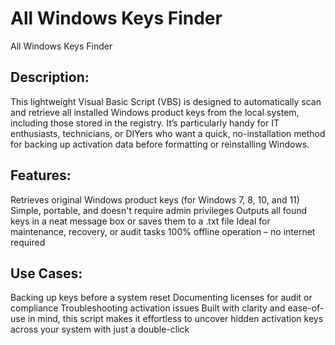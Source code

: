# All Windows Keys Finder
All Windows Keys Finder

## Description:
This lightweight Visual Basic Script (VBS) is designed to automatically scan and retrieve all installed Windows product keys from the local system, including those stored in the registry. It’s particularly handy for IT enthusiasts, technicians, or DIYers who want a quick, no-installation method for backing up activation data before formatting or reinstalling Windows.

## Features:

Retrieves original Windows product keys (for Windows 7, 8, 10, and 11)
Simple, portable, and doesn't require admin privileges
Outputs all found keys in a neat message box or saves them to a .txt file
Ideal for maintenance, recovery, or audit tasks
100% offline operation – no internet required
## Use Cases:

️Backing up keys before a system reset
Documenting licenses for audit or compliance
Troubleshooting activation issues
Built with clarity and ease-of-use in mind, this script makes it effortless to uncover hidden activation keys across your system with just a double-click
